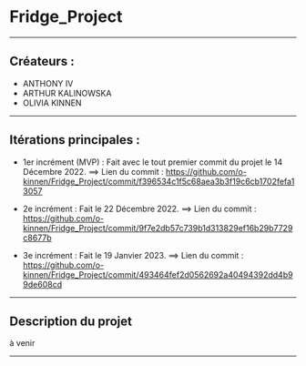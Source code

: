 # Fridge_Project
***
## Créateurs : 

- ANTHONY IV
- ARTHUR KALINOWSKA
- OLIVIA KINNEN

***

## Itérations principales : 

- 1er incrément (MVP) : Fait avec le tout premier commit du projet le 14 Décembre 2022.
==> Lien du commit : https://github.com/o-kinnen/Fridge_Project/commit/f396534c1f5c68aea3b3f19c6cb1702fefa13057

- 2e incrément : Fait le 22 Décembre 2022.
==> Lien du commit : https://github.com/o-kinnen/Fridge_Project/commit/9f7e2db57c739b1d313829ef16b29b7729c8677b

- 3e incrément : Fait le 19 Janvier 2023.
==> Lien du commit : https://github.com/o-kinnen/Fridge_Project/commit/493464fef2d0562692a40494392dd4b99de608cd

***

## Description du projet 

à venir 

***
